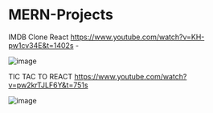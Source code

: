 # MERN-Projects

IMDB Clone React https://www.youtube.com/watch?v=KH-pw1cv34E&t=1402s - 

![image](https://user-images.githubusercontent.com/49728020/190143007-7e50c362-183d-4763-a225-f644369f5f5e.png)

TIC TAC TO  REACT   https://www.youtube.com/watch?v=pw2krTJLF6Y&t=751s

![image](https://user-images.githubusercontent.com/49728020/190340225-350a570b-61e8-4a2c-8d0a-c354fec2a379.png)


